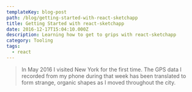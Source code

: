 ```yaml
---
templateKey: blog-post
path: /blog/getting-started-with-react-sketchapp
title: Getting Started with react-sketchapp
date: 2016-12-17T15:04:10.000Z
description: Learning how to get to grips with react-sketchapp
category: Tooling
tags:
  - react
---
```


> In May 2016 I visited New York for the first time. The GPS data I recorded from my phone during that week has been translated to form strange, organic shapes as I moved throughout the city.


<full-bleed-image  comptype="image" asset="/img/nyc-project-concepts.png"  inset caption="Early concept art"></full-bleed-image>

<full-bleed-image comptype="image" asset="/img/pressure-p.jpg" inset></full-bleed-image>

<full-bleed-video comptype="video" videosrc="/img/nyc.mp4" inset caption="video art"></full-bleed-video>
